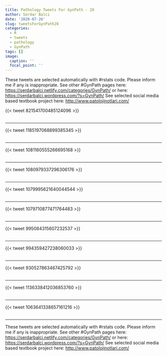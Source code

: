 ```yaml
---
title: Pathology Tweets For GynPath - 28
author: Serdar Balci
date: '2020-07-26'
slug: tweetsForGynPath28
categories:
  - R
  - tweets
  - pathology
  - GynPath
tags: []
image:
  caption: ''
  focal_point: ''
---
```



These tweets are selected automatically with #rstats code. Please inform me if any is inappropriate.
See other #GynPath pages here: https://serdarbalci.netlify.com/categories/GynPath/  or here: https://serdarbalci.wordpress.com/?s=GynPath/ 
See selected social media based textbook project here: http://www.patolojinotlari.com/

{{< tweet 821541700485124096 >}}
<br>
<br>
<hr>
{{< tweet 1185197068899385345 >}}
<br>
<br>
<hr>
{{< tweet 1081160555266695168 >}}
<br>
<br>
<hr>
{{< tweet 1080979337296306176 >}}
<br>
<br>
<hr>
{{< tweet 1079995621640044544 >}}
<br>
<br>
<hr>
{{< tweet 1079710877471764483 >}}
<br>
<br>
<hr>
{{< tweet 995084315607232537 >}}
<br>
<br>
<hr>
{{< tweet 994359427238060033 >}}
<br>
<br>
<hr>
{{< tweet 930527863467425792 >}}
<br>
<br>
<hr>
{{< tweet 1136338412036853760 >}}
<br>
<br>
<hr>
{{< tweet 1063641338657161216 >}}
<br>
<br>
<hr>


These tweets are selected automatically with #rstats code. Please inform me if any is inappropriate.
See other #GynPath pages here: https://serdarbalci.netlify.com/categories/GynPath/  or here: https://serdarbalci.wordpress.com/?s=GynPath/ 
See selected social media based textbook project here: http://www.patolojinotlari.com/
